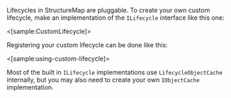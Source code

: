 <!--Title: Custom Lifecycles-->
<!--Url: custom-lifecycles-->


Lifecycles in StructureMap are pluggable.  To create your own custom lifecycle, make an implementation of the <code>ILifecycle</code> interface like this one:

<[sample:CustomLifecycle]>

Registering your custom lifecycle can be done like this:

<[sample:using-custom-lifecycle]>

Most of the built in <code>ILifecycle</code> implementations use <code>LifecycleObjectCache</code> internally, but you may also need to create your own <code>IObjectCache</code> implementation.


